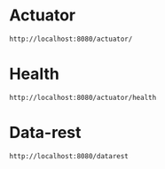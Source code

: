 # Actuator
	http://localhost:8080/actuator/
# Health
	http://localhost:8080/actuator/health
# Data-rest
	http://localhost:8080/datarest
